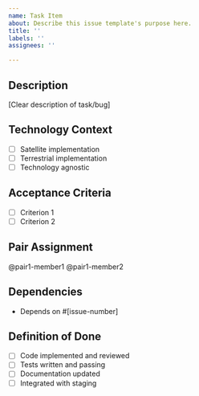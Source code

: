 ```yaml
---
name: Task Item
about: Describe this issue template's purpose here.
title: ''
labels: ''
assignees: ''

---
```


## Description
[Clear description of task/bug]

## Technology Context
- [ ] Satellite implementation
- [ ] Terrestrial implementation  
- [ ] Technology agnostic

## Acceptance Criteria
- [ ] Criterion 1
- [ ] Criterion 2

## Pair Assignment
@pair1-member1 @pair1-member2

## Dependencies
- Depends on #[issue-number]

## Definition of Done
- [ ] Code implemented and reviewed
- [ ] Tests written and passing
- [ ] Documentation updated
- [ ] Integrated with staging
